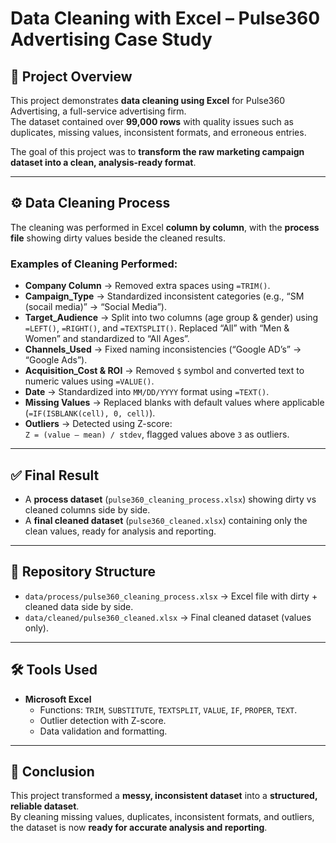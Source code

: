 # Data Cleaning with Excel – Pulse360 Advertising Case Study

## 📌 Project Overview
This project demonstrates **data cleaning using Excel** for Pulse360 Advertising, a full-service advertising firm.  
The dataset contained over **99,000 rows** with quality issues such as duplicates, missing values, inconsistent formats, and erroneous entries.  

The goal of this project was to **transform the raw marketing campaign dataset into a clean, analysis-ready format**.

---

## ⚙️ Data Cleaning Process

The cleaning was performed in Excel **column by column**, with the **process file** showing dirty values beside the cleaned results.  

### Examples of Cleaning Performed:
- **Company Column** → Removed extra spaces using `=TRIM()`.
- **Campaign_Type** → Standardized inconsistent categories (e.g., “SM (socail media)” → “Social Media”).
- **Target_Audience** → Split into two columns (age group & gender) using `=LEFT()`, `=RIGHT()`, and `=TEXTSPLIT()`. Replaced “All” with “Men & Women” and standardized to “All Ages”.
- **Channels_Used** → Fixed naming inconsistencies (“Google AD’s” → “Google Ads”).
- **Acquisition_Cost & ROI** → Removed `$` symbol and converted text to numeric values using `=VALUE()`.
- **Date** → Standardized into `MM/DD/YYYY` format using `=TEXT()`.
- **Missing Values** → Replaced blanks with default values where applicable (`=IF(ISBLANK(cell), 0, cell)`).
- **Outliers** → Detected using Z-score:  
  `Z = (value – mean) / stdev`, flagged values above `3` as outliers.

---

## ✅ Final Result
- A **process dataset** (`pulse360_cleaning_process.xlsx`) showing dirty vs cleaned columns side by side.  
- A **final cleaned dataset** (`pulse360_cleaned.xlsx`) containing only the clean values, ready for analysis and reporting.  

---

## 📂 Repository Structure
- `data/process/pulse360_cleaning_process.xlsx` → Excel file with dirty + cleaned data side by side.  
- `data/cleaned/pulse360_cleaned.xlsx` → Final cleaned dataset (values only).  

---

## 🛠️ Tools Used
- **Microsoft Excel**  
  - Functions: `TRIM`, `SUBSTITUTE`, `TEXTSPLIT`, `VALUE`, `IF`, `PROPER`, `TEXT`.  
  - Outlier detection with Z-score.  
  - Data validation and formatting.

---

## 🎯 Conclusion
This project transformed a **messy, inconsistent dataset** into a **structured, reliable dataset**.  
By cleaning missing values, duplicates, inconsistent formats, and outliers, the dataset is now **ready for accurate analysis and reporting**.
